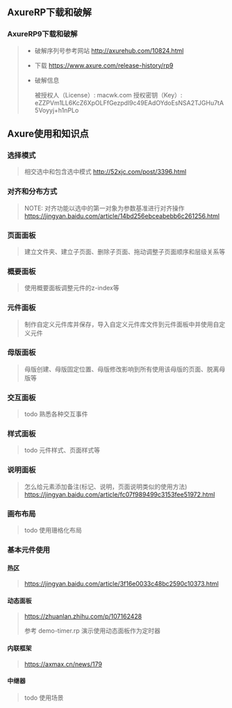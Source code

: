 ## AxureRP下载和破解

### AxureRP9下载和破解

> - 破解序列号参考网站
>   http://axurehub.com/10824.html
>
> - 下载
>   https://www.axure.com/release-history/rp9
>
> - 破解信息
>
>   被授权人（License）: macwk.com
>   授权密钥（Key）: eZZPVm1LL6KcZ6XpOLFfGezpdl9c49EAdOYdoEsNSA2TJGHu7tA5Voyyj+h1nPLo

## Axure使用和知识点

### 选择模式

> 相交选中和包含选中模式
> http://52xjc.com/post/3396.html

### 对齐和分布方式

> NOTE: 对齐功能以选中的第一对象为参数基准进行对齐操作
> https://jingyan.baidu.com/article/14bd256ebceabebb6c261256.html

### 页面面板

> 建立文件夹、建立子页面、删除子页面、拖动调整子页面顺序和层级关系等

### 概要面板

> 使用概要面板调整元件的z-index等

### 元件面板

> 制作自定义元件库并保存，导入自定义元件库文件到元件面板中并使用自定义元件

### 母版面板

> 母版创建、母版固定位置、母版修改影响到所有使用该母版的页面、脱离母版等

### 交互面板

> todo 熟悉各种交互事件

### 样式面板

> todo 元件样式、页面样式等

### 说明面板

>
> 怎么给元素添加备注(标记、说明，页面说明类似的使用方法)
> https://jingyan.baidu.com/article/fc07f989499c3153fee51972.html

### 画布布局

> todo 使用珊格化布局

### 基本元件使用

#### 热区

> https://jingyan.baidu.com/article/3f16e0033c48bc2590c10373.html

#### 动态面板

> https://zhuanlan.zhihu.com/p/107162428
>
> 参考 demo-timer.rp 演示使用动态面板作为定时器

#### 内联框架

> https://axmax.cn/news/179

#### 中继器

> todo 使用场景